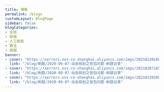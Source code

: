 ```yaml
---
title: 博客
permalink: /blogs
customLayout: BlogPage
sidebar: false
blogCategories:
- 全部
- 前端
- 人工智能
- 算法
- 周报
banner:
- cover: "https://xerrors.oss-cn-shanghai.aliyuncs.com/imgs/20210220180756.png"
  link: "/blog/刷题/2020-09-07-动态规划之背包问题-刷题记录"
- cover: "https://xerrors.oss-cn-shanghai.aliyuncs.com/imgs/20210207165125.png"
  link: "/blog/刷题/2020-09-07-动态规划之背包问题-刷题记录"
- cover: "https://xerrors.oss-cn-shanghai.aliyuncs.com/imgs/20210220100428.png"
  link: "/blog/刷题/2020-09-07-动态规划之背包问题-刷题记录"
---
```


<BlogPage/>